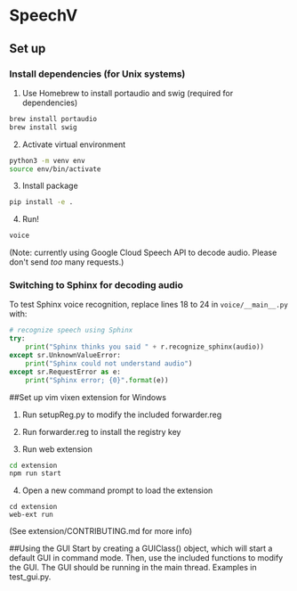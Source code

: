 # SpeechV
## Set up
### Install dependencies (for Unix systems)
1. Use Homebrew to install portaudio and swig (required for dependencies)
```bash
brew install portaudio
brew install swig
```
2. Activate virtual environment
```bash
python3 -m venv env
source env/bin/activate
```
3. Install package
```bash
pip install -e .
```
4. Run!
```bash
voice
```
(Note: currently using Google Cloud Speech API to decode audio. Please don't send _too_ many requests.)

### Switching to Sphinx for decoding audio

To test Sphinx voice recognition, replace lines 18 to 24 in `voice/__main__.py` with:

```python
# recognize speech using Sphinx
try:
    print("Sphinx thinks you said " + r.recognize_sphinx(audio))
except sr.UnknownValueError:
    print("Sphinx could not understand audio")
except sr.RequestError as e:
    print("Sphinx error; {0}".format(e))
```


##Set up vim vixen extension for Windows
1. Run setupReg.py to modify the included forwarder.reg

2. Run forwarder.reg to install the registry key

3. Run web extension
```bash
cd extension
npm run start
```

4. Open a new command prompt to load the extension
```
cd extension
web-ext run
```

(See extension/CONTRIBUTING.md for more info)

##Using the GUI
Start by creating a GUIClass() object, which will start a default GUI in command mode. Then, use the included functions to modify the GUI. The GUI should be running in the main thread. Examples in test_gui.py.
